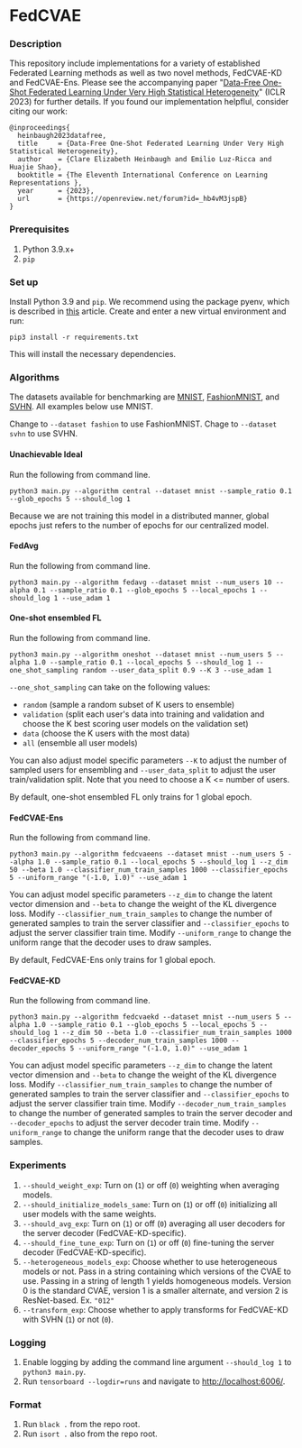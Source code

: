 # FedCVAE

### Description
This repository include implementations for a variety of established Federated Learning methods as well as two novel methods, FedCVAE-KD and FedCVAE-Ens. Please see the accompanying paper "[Data-Free One-Shot Federated Learning Under Very High Statistical Heterogeneity](https://openreview.net/forum?id=_hb4vM3jspB)" (ICLR 2023) for further details. If you found our implementation helpflul, consider citing our work:

```
@inproceedings{
  heinbaugh2023datafree,
  title     = {Data-Free One-Shot Federated Learning Under Very High Statistical Heterogeneity},
  author    = {Clare Elizabeth Heinbaugh and Emilio Luz-Ricca and Huajie Shao},
  booktitle = {The Eleventh International Conference on Learning Representations },
  year      = {2023},
  url       = {https://openreview.net/forum?id=_hb4vM3jspB}
}
```

### Prerequisites
1. Python 3.9.x+
2. `pip`

### Set up
Install Python 3.9 and `pip`. We recommend using the package pyenv, which is described in [this](https://realpython.com/intro-to-pyenv/) article.
Create and enter a new virtual environment and run:
```
pip3 install -r requirements.txt
```
This will install the necessary dependencies.

### Algorithms

The datasets available for benchmarking are [MNIST](http://yann.lecun.com/exdb/mnist/), [FashionMNIST](https://github.com/zalandoresearch/fashion-mnist), and [SVHN](http://ufldl.stanford.edu/housenumbers/). All examples below use MNIST.

Change to `--dataset fashion` to use FashionMNIST. 
Chage to `--dataset svhn` to use SVHN.

#### Unachievable Ideal
Run the following from command line.
```
python3 main.py --algorithm central --dataset mnist --sample_ratio 0.1 --glob_epochs 5 --should_log 1 
```
Because we are not training this model in a distributed manner, global epochs just refers to the number of epochs for our centralized model.

#### FedAvg
Run the following from command line.
```
python3 main.py --algorithm fedavg --dataset mnist --num_users 10 --alpha 0.1 --sample_ratio 0.1 --glob_epochs 5 --local_epochs 1 --should_log 1 --use_adam 1
```

#### One-shot ensembled FL
Run the following from command line.
```
python3 main.py --algorithm oneshot --dataset mnist --num_users 5 --alpha 1.0 --sample_ratio 0.1 --local_epochs 5 --should_log 1 --one_shot_sampling random --user_data_split 0.9 --K 3 --use_adam 1
```
`--one_shot_sampling` can take on the following values:
- `random` (sample a random subset of K users to ensemble)
- `validation` (split each user's data into training and validation and choose the K best scoring user models on the validation set)
- `data` (choose the K users with the most data)
- `all` (ensemble all user models)

You can also adjust model specific parameters `--K` to adjust the number of sampled users for ensembling and `--user_data_split` to adjust the user train/validation split. Note that you need to choose a K <= number of users.

By default, one-shot ensembled FL only trains for 1 global epoch.

#### FedCVAE-Ens
Run the following from command line. 
```
python3 main.py --algorithm fedcvaeens --dataset mnist --num_users 5 --alpha 1.0 --sample_ratio 0.1 --local_epochs 5 --should_log 1 --z_dim 50 --beta 1.0 --classifier_num_train_samples 1000 --classifier_epochs 5 --uniform_range "(-1.0, 1.0)" --use_adam 1       
```
You can adjust model specific parameters `--z_dim` to change the latent vector dimension and `--beta` to change the weight of the KL divergence loss.
Modify `--classifier_num_train_samples` to change the number of generated samples to train the server classifier and `--classifier_epochs` to adjust the server classifier train time.
Modify `--uniform_range` to change the uniform range that the decoder uses to draw samples.

By default, FedCVAE-Ens only trains for 1 global epoch.

#### FedCVAE-KD
Run the following from command line.
```
python3 main.py --algorithm fedcvaekd --dataset mnist --num_users 5 --alpha 1.0 --sample_ratio 0.1 --glob_epochs 5 --local_epochs 5 --should_log 1 --z_dim 50 --beta 1.0 --classifier_num_train_samples 1000 --classifier_epochs 5 --decoder_num_train_samples 1000 --decoder_epochs 5 --uniform_range "(-1.0, 1.0)" --use_adam 1  
```
You can adjust model specific parameters `--z_dim` to change the latent vector dimension and `--beta` to change the weight of the KL divergence loss.
Modify `--classifier_num_train_samples` to change the number of generated samples to train the server classifier and `--classifier_epochs` to adjust the server classifier train time.
Modify `--decoder_num_train_samples` to change the number of generated samples to train the server decoder and `--decoder_epochs` to adjust the server decoder train time.
Modify `--uniform_range` to change the uniform range that the decoder uses to draw samples.

### Experiments
1. `--should_weight_exp`: Turn on (`1`) or off (`0`) weighting when averaging models.
2. `--should_initialize_models_same`: Turn on (`1`) or off (`0`) initializing all user models with the same weights.
3. `--should_avg_exp`: Turn on (`1`) or off (`0`) averaging all user decoders for the server decoder (FedCVAE-KD-specific).
4. `--should_fine_tune_exp`: Turn on (`1`) or off (`0`) fine-tuning the server decoder (FedCVAE-KD-specific).
5. `--heterogeneous_models_exp`: Choose whether to use heterogeneous models or not. Pass in a string containing which versions of the CVAE to use. Passing in a string of length 1 yields homogeneous models. Version 0 is the standard CVAE, version 1 is a smaller alternate, and version 2 is ResNet-based. Ex. `"012"`
6. `--transform_exp`: Choose whether to apply transforms for FedCVAE-KD with SVHN (`1`) or not (`0`). 

### Logging
1. Enable logging by adding the command line argument `--should_log 1` to `python3 main.py`.
2. Run `tensorboard --logdir=runs` and navigate to [http://localhost:6006/](http://localhost:6006/).

### Format
1. Run `black .` from the repo root.
2. Run `isort .` also from the repo root.
